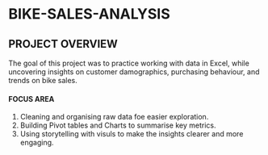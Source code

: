 # BIKE-SALES-ANALYSIS

## PROJECT OVERVIEW

The goal of this project was to practice working with data in Excel, while uncovering insights on customer damographics, purchasing behaviour, and trends on bike sales.

#### FOCUS AREA

1. Cleaning and organising raw data foe easier exploration.
2. Building Pivot tables and Charts to summarise key metrics.
3. Using storytelling with visuls to make the insights clearer and more engaging.
